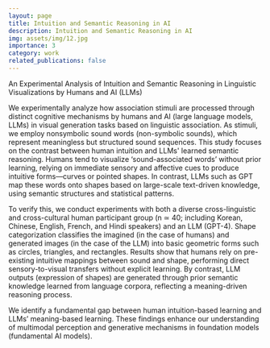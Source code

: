 ```yaml
---
layout: page
title: Intuition and Semantic Reasoning in AI
description: Intuition and Semantic Reasoning in AI
img: assets/img/12.jpg
importance: 3
category: work
related_publications: false
---
```


An Experimental Analysis of Intuition and Semantic Reasoning in Linguistic Visualizations by Humans and AI (LLMs)


We experimentally analyze how association stimuli are processed through distinct cognitive mechanisms by humans and AI (large language models, LLMs) in visual generation tasks based on linguistic association. As stimuli, we employ nonsymbolic sound words (non-symbolic sounds), which represent meaningless but structured sound sequences. This study focuses on the contrast between human intuition and LLMs' learned semantic reasoning. Humans tend to visualize ‘sound-associated words’ without prior learning, relying on immediate sensory and affective cues to produce intuitive forms—curves or pointed shapes. In contrast, LLMs such as GPT map these words onto shapes based on large-scale text-driven knowledge, using semantic structures and statistical patterns. 

To verify this, we conduct experiments with both a diverse cross-linguistic and cross-cultural human participant group (n ≃ 40; including Korean, Chinese, English, French, and Hindi speakers) and an LLM (GPT-4). Shape categorization classifies the imagined (in the case of humans) and generated images (in the case of the LLM) into basic geometric forms such as circles, triangles, and rectangles. Results show that humans rely on pre-existing intuitive mappings between sound and shape, performing direct sensory-to-visual transfers without explicit learning. By contrast, LLM outputs (expression of shapes) are generated through prior semantic knowledge learned from language corpora, reflecting a meaning-driven reasoning process.

We identify a fundamental gap between human intuition-based learning and LLMs’ meaning-based learning. These findings enhance our understanding of multimodal perception and generative mechanisms in foundation models (fundamental AI models).

